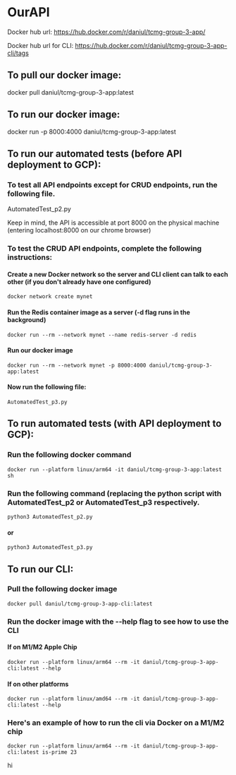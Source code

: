 # OurAPI


Docker hub url: https://hub.docker.com/r/daniul/tcmg-group-3-app/

Docker hub url for CLI: https://hub.docker.com/r/daniul/tcmg-group-3-app-cli/tags


## To pull our docker image:
docker pull daniul/tcmg-group-3-app:latest


## To run our docker image:

docker run -p 8000:4000 daniul/tcmg-group-3-app:latest


## To run our automated tests (before API deployment to GCP):


### To test all API endpoints except for CRUD endpoints, run the following file.
AutomatedTest_p2.py

Keep in mind, the API is accessible at port 8000 on the physical machine (entering localhost:8000 on our chrome browser)

### To test the CRUD API endpoints, complete the following instructions:

#### Create a new Docker network so the server and CLI client can talk to each other (if you don't already have one configured)

```
docker network create mynet
```

#### Run the Redis container image as a server (-d flag runs in the background)

```
docker run --rm --network mynet --name redis-server -d redis
```

#### Run our docker image

```
docker run --rm --network mynet -p 8000:4000 daniul/tcmg-group-3-app:latest
```

#### Now run the following file:

```
AutomatedTest_p3.py
```

## To run automated tests (with API deployment to GCP):

### Run the following docker command

```
docker run --platform linux/arm64 -it daniul/tcmg-group-3-app:latest sh
```
### Run the following command (replacing the python script with AutomatedTest_p2 or AutomatedTest_p3 respectively.

```
python3 AutomatedTest_p2.py
```
#### or

```
python3 AutomatedTest_p3.py
```

## To run our CLI:

### Pull the following docker image

```
docker pull daniul/tcmg-group-3-app-cli:latest
```
### Run the docker image with the --help flag to see how to use the CLI

#### If on M1/M2 Apple Chip
```
docker run --platform linux/arm64 --rm -it daniul/tcmg-group-3-app-cli:latest --help
```
#### If on other platforms
```
docker run --platform linux/amd64 --rm -it daniul/tcmg-group-3-app-cli:latest --help
````

### Here's an example of how to run the cli via Docker on a M1/M2 chip

```
docker run --platform linux/arm64 --rm -it daniul/tcmg-group-3-app-cli:latest is-prime 23

```



hi

